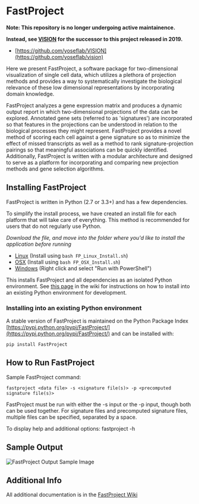 FastProject
===========

**Note: This repository is no longer undergoing active maintainence.**

**Instead, see [VISION](https://github.com/yoseflab/vision) for the successor to this project released in 2019.**
  - [https://github.com/yoseflab/VISION](https://github.com/yoseflab/vision)

Here we present FastProject, a software package for two-dimensional visualization of single cell data, which utilizes a plethora of projection methods and provides a way to systematically investigate the biological relevance of these low dimensional representations by incorporating domain knowledge.  

FastProject analyzes a gene expression matrix and produces a dynamic output report in which two-dimensional projections of the data can be explored.  Annotated gene sets (referred to as 'signatures') are incorporated so that features in the projections can be understood in relation to the biological processes they might represent.  FastProject provides a novel method of scoring each cell against a gene signature so as to minimize the effect of missed transcripts as well as a method to rank signature-projection pairings so that meaningful associations can be quickly identified. Additionally, FastProject is written with a modular architecture and designed to serve as a platform for incorporating and comparing new projection methods and gene selection algorithms.


Installing FastProject
-----------------
FastProject is written in Python (2.7 or 3.3+) and has a few dependencies.

To simplify the install process, we have created an install file for each platform that will take care of everything.  This method is recommended for users that do not regularly use Python.

*Download the file, and move into the folder where you'd like to install the application before running*

- [Linux](https://rawgit.com/YosefLab/FastProject/master/FP_Linux_Install.sh) (Install using `bash FP_Linux_Install.sh`)
- [OSX](https://rawgit.com/YosefLab/FastProject/master/FP_OSX_Install.sh) (Install using `bash FP_OSX_Install.sh`)
- [Windows](https://rawgit.com/YosefLab/FastProject/master/FP_Windows_Install.ps1) (Right click and select "Run with PowerShell")

This installs FastProject and all dependencies as an isolated Python environment.  See [this page](https://github.com/YosefLab/FastProject/wiki/Install-Instructions) in the wiki for instructions on how to install into an existing Python environment for development.

### Installing into an existing Python environment
A stable version of FastProject is maintained on the Python Package Index [https://pypi.python.org/pypi/FastProject/](https://pypi.python.org/pypi/FastProject/) and can be installed with:

    pip install FastProject

 
How to Run FastProject
----------------------

Sample FastProject command:
 
    fastproject <data file> -s <signature file(s)> -p <precomputed signature file(s)>
 
FastProject must be run with either the -s input or the -p input, though both can be used together.
For signature files and precomputed signature files, multiple files can be specified, separated by a space.
 
To display help and additional options: 
    fastproject -h
 
Sample Output
-------------
![FastProject Output Sample Image](/SampleOutput.png?raw=true)


Additional Info
---------------
All additional documentation is in the [FastProject Wiki](https://github.com/YosefLab/FastProject/wiki)
